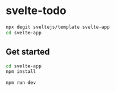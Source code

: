 # svelte-todo

```bash
npx degit sveltejs/template svelte-app
cd svelte-app
```

## Get started

```bash
cd svelte-app
npm install
```


```bash
npm run dev
```